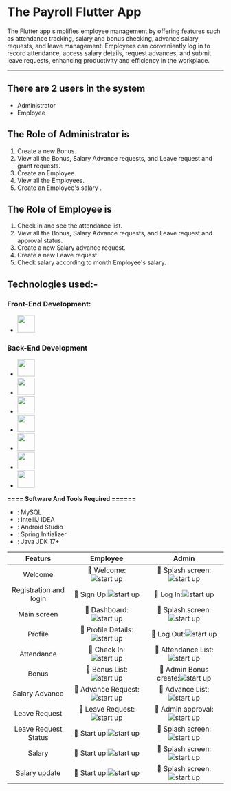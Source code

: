 # The Payroll Flutter App
The Flutter app simplifies employee management by offering features such as attendance tracking, salary and bonus checking, advance salary requests, and leave management. Employees can conveniently log in to record attendance, access salary details, request advances, and submit leave requests, enhancing productivity and efficiency in the workplace.

-----------------   ---------------------------------------------
## There are 2 users in the system

- Administrator
- Employee

## The Role of Administrator is
1. Create a new Bonus.
2. View all the Bonus, Salary Advance requests, and Leave request and grant requests.
3. Create an Employee.
4. View all the Employees.
5. Create an Employee's salary .

## The Role of Employee is
1. Check in and see the attendance list.
2. View all the Bonus, Salary Advance requests, and Leave request and approval status.
3. Create a new Salary advance request.
4. Create a new Leave request.
5. Check salary according to month Employee's salary.

## Technologies used:-
### Front-End Development:

- [<img src="https://github.com/fatemazohor/fatemazohor/blob/main/svg/Flutter.jpg" width="40" height="40">](#) 
### Back-End Development
- [<img src="https://github.com/fatemazohor/fatemazohor/blob/main/svg/spring_boot.svg" width="40" height="40">](#)
- [<img src="https://github.com/fatemazohor/fatemazohor/blob/main/svg/hibernate.png" width="40" height="40">](#)
- [<img src="https://github.com/fatemazohor/fatemazohor/blob/main/svg/thymleaf.png" width="40" height="40">](#)
- [<img src="https://github.com/fatemazohor/fatemazohor/blob/main/svg/html5.svg" width="40" height="40">](#)
- [<img src="https://github.com/fatemazohor/fatemazohor/blob/main/svg/css3.svg" width="40" height="40">](#) 
- [<img src="https://github.com/fatemazohor/fatemazohor/blob/main/svg/bootstrap-logo-shadow.png" width="40" height="40">](#)
- [<img src="https://github.com/fatemazohor/fatemazohor/blob/main/svg/javascript.svg" width="40" height="40">](#)

**==== Software And Tools Required ======**
- :  MySQL
- :  IntelliJ IDEA
- :  Android Studio
- :  Spring Initializer
- :  Java JDK 17+






|Featurs|Employee|Admin|
| :---: | :---: | :---: |
| Welcome | :pushpin: Welcome:![ start up](https://github.com/ThePayRoll-developer/the-payroll-app/blob/main/flutter_image/Payroll.png) | :pushpin: Splash screen:![ start up](https://github.com/ThePayRoll-developer/the-payroll-app/blob/main/flutter_image/Payroll.png) |
| Registration and login | :pushpin: Sign Up:![ start up](https://github.com/ThePayRoll-developer/the-payroll-app/blob/main/flutter_image/Payroll%20(2).png) | :pushpin: Log In:![ start up](https://github.com/ThePayRoll-developer/the-payroll-app/blob/main/flutter_image/Payroll%20(1).png) |
| Main screen | :pushpin: Dashboard:![ start up](https://github.com/ThePayRoll-developer/the-payroll-app/blob/main/flutter_image/Payroll%20(3).png) | :pushpin: Splash screen:![ start up](https://github.com/ThePayRoll-developer/the-payroll-app/blob/main/flutter_image/Payroll.png) |
| Profile | :pushpin: Profile Details:![ start up](https://github.com/ThePayRoll-developer/the-payroll-app/blob/main/flutter_image/Payroll%20(7).png) | :pushpin: Log Out:![ start up](https://github.com/ThePayRoll-developer/the-payroll-app/blob/main/flutter_image/Payroll%20(6).png) |
| Attendance | :pushpin: Check In:![ start up](https://github.com/ThePayRoll-developer/the-payroll-app/blob/main/flutter_image/Payroll%20(5).png) | :pushpin: Attendance List:![ start up](https://github.com/ThePayRoll-developer/the-payroll-app/blob/main/flutter_image/Payroll%20(4).png) |
| Bonus | :pushpin: Bonus List:![ start up](https://github.com/ThePayRoll-developer/the-payroll-app/blob/main/flutter_image/Payroll%20(8).png) | :pushpin: Admin Bonus create:![ start up](https://github.com/ThePayRoll-developer/the-payroll-app/blob/main/flutter_image/abonus.JPG) |
| Salary Advance | :pushpin: Advance Request:![ start up](https://github.com/ThePayRoll-developer/the-payroll-app/blob/main/flutter_image/Payroll%20(10).png) | :pushpin: Advance List:![ start up](https://github.com/ThePayRoll-developer/the-payroll-app/blob/main/flutter_image/Payroll%20(9).png) |
| Leave Request | :pushpin: Leave Request:![ start up](https://github.com/ThePayRoll-developer/the-payroll-app/blob/main/flutter_image/Payroll%20(12).png) | :pushpin: Admin approval:![ start up](https://github.com/ThePayRoll-developer/the-payroll-app/blob/main/flutter_image/a_leave.JPG) |
| Leave Request Status | :pushpin: Start up:![ start up](https://github.com/ThePayRoll-developer/the-payroll-app/blob/main/flutter_image/Payroll%20(11).png) | :pushpin: Splash screen:![ start up](https://github.com/ThePayRoll-developer/the-payroll-app/blob/main/flutter_image/a_leave2.JPG) |
| Salary | :pushpin: Start up:![ start up](https://github.com/ThePayRoll-developer/the-payroll-app/blob/main/flutter_image/Payroll%20(14).png) | :pushpin: Splash screen:![ start up](https://github.com/ThePayRoll-developer/the-payroll-app/blob/main/flutter_image/a_salary.JPG) |
| Salary update | :pushpin: Start up:![ start up](https://github.com/ThePayRoll-developer/the-payroll-app/blob/main/flutter_image/Payroll.png) | :pushpin: Splash screen:![ start up](https://github.com/ThePayRoll-developer/the-payroll-app/blob/main/flutter_image/a_salary2.JPG) |
